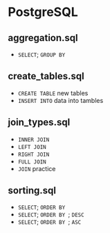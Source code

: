 # PostgreSQL

## **aggregation.sql**
- `SELECT`; `GROUP BY`


## **create_tables.sql**
- `CREATE TABLE` new tables
- `INSERT INTO` data into tambles


## **join_types.sql**
- `INNER JOIN`
- `LEFT JOIN`
- `RIGHT JOIN`
- `FULL JOIN`
- `JOIN` practice


## **sorting.sql**
- `SELECT`; `ORDER BY `
- `SELECT`; `ORDER BY `; `DESC`
- `SELECT`; `ORDER BY `; `ASC`